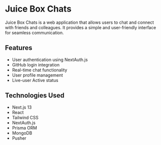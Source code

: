# Juice Box Chats

Juice Box Chats is a web application that allows users to chat and connect with friends and colleagues. It provides a simple and user-friendly interface for seamless communication.

## Features

- User authentication using NextAuth.js
- GitHub login integration
- Real-time chat functionality
- User profile management
- Live-user Active status

## Technologies Used

- Next.js 13
- React
- Tailwind CSS
- NextAuth.js
- Prisma ORM
- MongoDB
- Pusher
